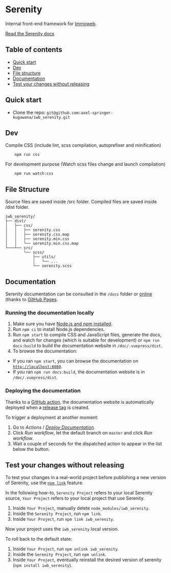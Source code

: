 # Serenity

Internal front-end framework for [Immoweb](https://immoweb.be).

[Read the Serenity docs](https://axel-springer-kugawana.github.io/iwb_serenity/)

## Table of contents

- [Quick start](#quick-start)
- [Dev](#dev)
- [File structure](#file-structure)
- [Documentation](#documentation)
- [Test your changes without releasing](#test-your-changes-without-releasing)

## Quick start

- Clone the repo: `git@github.com:axel-springer-kugawana/iwb_serenity.git`

## Dev

Compile CSS (include lint, scss compilation, autoprefixer and minification)

```
    npm run css
```

For development purpose (Watch scss files change and launch compilation)

```
    npm run watch:css
```

## File Structure

Source files are saved inside /src folder.
Compiled files are saved inside /dist folder.

```
iwb_serenity/
├── dist/
│   ├── css/
│   │   ├── serenity.css
│   │   ├── serenity.css.map
│   │   ├── serenity.min.css
│   │   └── serenity.min.css.map
└───┴── src/
        └── scss/
            ├── utils/
            │   └── ...
            └── serenity.scss
```

## Documentation

Serenity documentation can be consulted in the `/docs` folder or [online](https://axel-springer-kugawana.github.io/iwb_serenity) (thanks to [GitHub Pages](https://docs.github.com/en/pages).

### Running the documentation locally

1. Make sure you have [Node.js and npm installed](https://docs.npmjs.com/downloading-and-installing-node-js-and-npm).
2. Run `npm ci` to install Node.js dependencies.
3. Run `npm start` to compile CSS and JavaScript files, generate the docs, and watch for changes (which is suitable for development) or `npm run docs:build` to build the documentation website in `/doc/.vuepress/dist`.
4. To browse the documentation:
  - If you ran `npm start`, you can browse the documentation on [`http://localhost:8080`](http://localhost:8080).
  - If you ran `npm run docs:build`, the documentation website is in `/doc/.vuepress/dist`.

### Deploying the documentation

Thanks to a [GitHub action](https://github.com/axel-springer-kugawana/iwb_serenity/blob/master/.github/workflows/deploy-doc.yml), the documentation website is automatically deployed when a [release tag](https://github.com/axel-springer-kugawana/iwb_serenity/releases) is created.

To trigger a deployment at another moment:
1. Go to _Actions_ / [_Deploy Documentation_](https://github.com/axel-springer-kugawana/iwb_serenity/actions/workflows/deploy-doc.yml).
2. Click _Run workflow_, let the default branch on `master` and click _Run workflow_.
3. Wait a couple of seconds for the dispatched action to appear in the list below the button.

## Test your changes without releasing

To test your changes in a real-world project before publishing a new version of Serenity, use the [`npm link`](https://docs.npmjs.com/cli/link.html) feature.

In the following how-to, `Serenity Project` refers to your local Serenity source, `Your Project` refers to your local project that use Serenity.

1. Inside `Your Project`, manually delete `node_modules/iwb_serenity`.
2. Inside the `Serenity Project`, run `npm link`.
3. Inside `Your Project`, run `npm link iwb_serenity`.

Now your project uses the `iwb_serenity` local version.

To roll back to the default state:

1. Inside `Your Project`, run `npm unlink iwb_serenity`.
2. Inside the `Serenity Project`, run `npm unlink`.
3. Inside `Your Project`, eventually reinstall the desired version of serenity (`npm install iwb_serenity`).